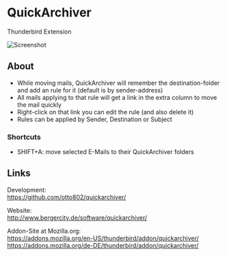 QuickArchiver
=============

Thunderbird Extension 

![Screenshot](https://github.com/otto802/quickarchiver/raw/master/docs/screenshot%402x.png)

## About

- While moving mails, QuickArchiver will remember the destination-folder and add an rule for it (default is by sender-address)
- All mails applying to that rule will get a link in the extra column to move the mail quickly
- Right-click on that link you can edit the rule (and also delete it)
- Rules can be applied by Sender, Destination or Subject

### Shortcuts

- SHIFT+A: move selected E-Mails to their QuickArchiver folders

## Links

Development:  
https://github.com/otto802/quickarchiver/

Website:  
http://www.bergercity.de/software/quickarchiver/

Addon-Site at Mozilla.org:  
https://addons.mozilla.org/en-US/thunderbird/addon/quickarchiver/  
https://addons.mozilla.org/de-DE/thunderbird/addon/quickarchiver/
